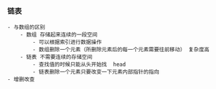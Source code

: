 ### 链表 
    - 与数组的区别
        - 数组 存储起来连续的一段空间 
            - 可以根据索引进行数据操作  
            - 数组删除一个元素（所删除元素后的每一个元素需要往前移动） 复杂度高
        - 链表 不需要连续的存储空间 
            - 查找值的时候只能从头开始找  head  
            - 链表删除一个元素只要改变一下元素内部指针的指向
    - 增删改查